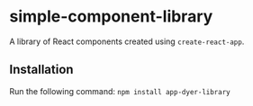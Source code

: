 # simple-component-library

A library of React components created using `create-react-app`.

## Installation

Run the following command:
`npm install app-dyer-library`
